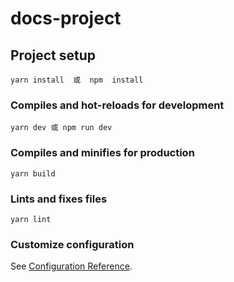 # docs-project

## Project setup
```
yarn install  或  npm  install
```

### Compiles and hot-reloads for development
```
yarn dev 或 npm run dev
```

### Compiles and minifies for production
```
yarn build
```

### Lints and fixes files
```
yarn lint
```

### Customize configuration
See [Configuration Reference](https://cli.vuejs.org/config/).
